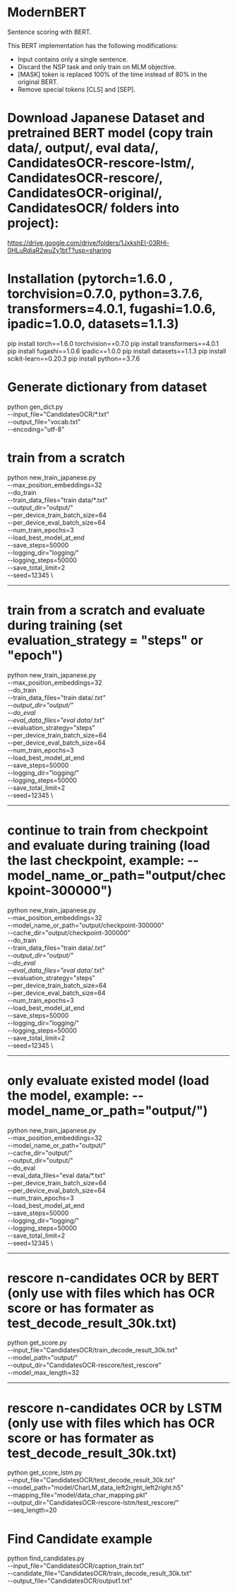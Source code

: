 # ModernBERT

Sentence scoring with BERT.

This BERT implementation has the following modifications:

- Input contains only a single sentence.
- Discard the NSP task and only train on MLM objective.
- [MASK] token is replaced 100% of the time instead of 80% in the original BERT.
- Remove special tokens [CLS] and [SEP].

# Download Japanese Dataset and pretrained BERT model (copy train data/, output/, eval data/, CandidatesOCR-rescore-lstm/, CandidatesOCR-rescore/, CandidatesOCR-original/, CandidatesOCR/ folders into project):
https://drive.google.com/drive/folders/1JxkshEI-03RHl-0HLuRdiaR2wuZy1btT?usp=sharing

# Installation (pytorch=1.6.0 , torchvision=0.7.0, python=3.7.6, transformers=4.0.1, fugashi=1.0.6, ipadic=1.0.0, datasets=1.1.3)
pip install torch==1.6.0 torchvision==0.7.0 
pip install transformers==4.0.1    
pip install fugashi==1.0.6 ipadic==1.0.0
pip install datasets==1.1.3
pip install scikit-learn==0.20.3
pip install python==3.7.6


# Generate dictionary from dataset
python gen_dict.py \
    --input_file="CandidatesOCR/*.txt" \
    --output_file="vocab.txt" \
    --encoding="utf-8"



# train from a scratch

python new_train_japanese.py \
--max_position_embeddings=32 \
--do_train \
--train_data_files="train data/*.txt" \
--output_dir="output/" \
--per_device_train_batch_size=64 \
--per_device_eval_batch_size=64 \
--num_train_epochs=3 \
--load_best_model_at_end \
--save_steps=50000 \
--logging_dir="logging/" \
--logging_steps=50000 \
--save_total_limit=2 \
--seed=12345 \

---------------------------------------------------------------------------

# train from a scratch and evaluate during training (set evaluation_strategy = "steps" or "epoch")

python new_train_japanese.py \
--max_position_embeddings=32 \
--do_train \
--train_data_files="train data/*.txt" \
--output_dir="output/" \
--do_eval \
--eval_data_files="eval data/*.txt" \
--evaluation_strategy="steps" \
--per_device_train_batch_size=64 \
--per_device_eval_batch_size=64 \
--num_train_epochs=3 \
--load_best_model_at_end \
--save_steps=50000 \
--logging_dir="logging/" \
--logging_steps=50000 \
--save_total_limit=2 \
--seed=12345 \

----------------------------------------------------------------------------------

# continue to train from checkpoint and evaluate during training (load the last checkpoint, example: --model_name_or_path="output/checkpoint-300000")

python new_train_japanese.py \
--max_position_embeddings=32 \
--model_name_or_path="output/checkpoint-300000" \
--cache_dir="output/checkpoint-300000" \
--do_train \
--train_data_files="train data/*.txt" \
--output_dir="output/" \
--do_eval \
--eval_data_files="eval data/*.txt" \
--evaluation_strategy="steps" \
--per_device_train_batch_size=64 \
--per_device_eval_batch_size=64 \
--num_train_epochs=3 \
--load_best_model_at_end \
--save_steps=50000 \
--logging_dir="logging/" \
--logging_steps=50000 \
--save_total_limit=2 \
--seed=12345 \

-------------------------------------------------------------------------------------

# only evaluate existed model (load the model, example: --model_name_or_path="output/")

python new_train_japanese.py \
--max_position_embeddings=32 \
--model_name_or_path="output/" \
--cache_dir="output/" \
--output_dir="output/" \
--do_eval \
--eval_data_files="eval data/*.txt" \
--per_device_train_batch_size=64 \
--per_device_eval_batch_size=64 \
--num_train_epochs=3 \
--load_best_model_at_end \
--save_steps=50000 \
--logging_dir="logging/" \
--logging_steps=50000 \
--save_total_limit=2 \
--seed=12345 \

-------------------------------------------------------------------------------------

# rescore n-candidates OCR by BERT (only use with files which has OCR score or has formater as test_decode_result_30k.txt)

python get_score.py \
--input_file="CandidatesOCR/train_decode_result_30k.txt" \
--model_path="output/" \
--output_dir="CandidatesOCR-rescore/test_rescore" \
--model_max_length=32



-------------------------------------------------------------------------------------

# rescore n-candidates OCR by LSTM (only use with files which has OCR score or has formater as test_decode_result_30k.txt)

python get_score_lstm.py \
--input_file="CandidatesOCR/test_decode_result_30k.txt" \
--model_path="model/CharLM_data_left2right_left2right.h5" \
--mapping_file="model/data_char_mapping.pkl" \
--output_dir="CandidatesOCR-rescore-lstm/test_rescore/" \
--seq_length=20




# Find Candidate example
python find_candidates.py \
--input_file="CandidatesOCR/caption_train.txt" \
--candidate_file="CandidatesOCR/train_decode_result_30k.txt" \
--output_file="CandidatesOCR/output1.txt"